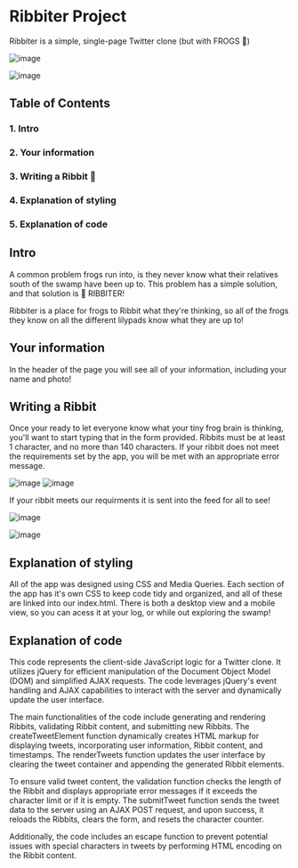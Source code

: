 # Ribbiter Project

Ribbiter is a simple, single-page Twitter clone (but with FROGS 🐸)

![image](https://github.com/DylanBrown1993/tweeter/assets/128406806/ee52a337-388d-46f4-bb17-df33754a2032)

![image](https://github.com/DylanBrown1993/tweeter/assets/128406806/725fafbf-262b-46a3-9a8e-5d8e66ac67f2)




## Table of Contents
### 1. Intro
### 2. Your information
### 3. Writing a Ribbit 🐸
### 4. Explanation of styling
### 5. Explanation of code


## Intro

A common problem frogs run into, is they never know what their relatives south of the swamp have been up to. This problem has a simple solution, and that solution is 🐸 RIBBITER!

Ribbiter is a place for frogs to Ribbit what they're thinking, so all of the frogs they know on all the different lilypads know what they are up to!

## Your information

In the header of the page you will see all of your information, including your name and photo!

## Writing a Ribbit

Once your ready to let everyone know what your tiny frog brain is thinking, you'll want to start typing that in the form provided. Ribbits must be at least 1 character, and no more than 140 characters. If your ribbit does not meet the requirements set by the app, you will be met with an appropriate error message.


![image](https://github.com/DylanBrown1993/tweeter/assets/128406806/919b28df-7be8-421a-9139-6b931ca48920)
![image](https://github.com/DylanBrown1993/tweeter/assets/128406806/099a7d51-1ecd-45b1-8f93-a740edb6e12f)

If your ribbit meets our requirments it is sent into the feed for all to see!

![image](https://github.com/DylanBrown1993/tweeter/assets/128406806/d775f048-91f3-4788-8b8a-066b31b2de4d)

![image](https://github.com/DylanBrown1993/tweeter/assets/128406806/d3f2b15c-6dd8-4c6a-b856-c6f507d93d52)


## Explanation of styling

All of the app was designed using CSS and Media Queries. Each section of the app has it's own CSS to keep code tidy and organized, and all of these are linked into our index.html. There is both a desktop view and a mobile view, so you can acess it at your log, or while out exploring the swamp!

## Explanation of code

This code represents the client-side JavaScript logic for a Twitter clone. It utilizes jQuery for efficient manipulation of the Document Object Model (DOM) and simplified AJAX requests. The code leverages jQuery's event handling and AJAX capabilities to interact with the server and dynamically update the user interface.

The main functionalities of the code include generating and rendering Ribbits, validating Ribbit content, and submitting new Ribbits. The createTweetElement function dynamically creates HTML markup for displaying tweets, incorporating user information, Ribbit content, and timestamps. The renderTweets function updates the user interface by clearing the tweet container and appending the generated Ribbit elements.

To ensure valid tweet content, the validation function checks the length of the Ribbit and displays appropriate error messages if it exceeds the character limit or if it is empty. The submitTweet function sends the tweet data to the server using an AJAX POST request, and upon success, it reloads the Ribbits, clears the form, and resets the character counter.

Additionally, the code includes an escape function to prevent potential issues with special characters in tweets by performing HTML encoding on the Ribbit content.

